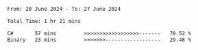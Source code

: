 <!--START_SECTION:waka-->

```txt
From: 20 June 2024 - To: 27 June 2024

Total Time: 1 hr 21 mins

C#       57 mins         >>>>>>>>>>>>>>>>>>-------   70.52 %
Binary   23 mins         >>>>>>>------------------   29.48 %
```

<!--END_SECTION:waka-->
